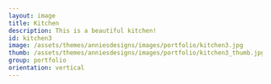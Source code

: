 ```yaml
---
layout: image
title: Kitchen
description: This is a beautiful kitchen!
id: kitchen3
image: /assets/themes/anniesdesigns/images/portfolio/kitchen3.jpg
thumb: /assets/themes/anniesdesigns/images/portfolio/kitchen3_thumb.jpg
group: portfolio
orientation: vertical
---
```

